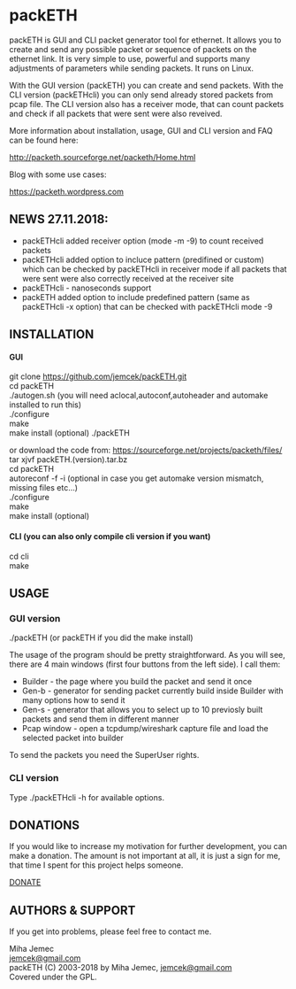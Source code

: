 # packETH  

packETH is GUI and CLI packet generator tool for ethernet. It allows you to create and send any possible packet or sequence of packets on the ethernet link. It is very simple to use, powerful and supports many adjustments of parameters while sending packets. It runs on Linux.  

With the GUI version (packETH) you can create and send packets. With the CLI version (packETHcli) you can only send already stored packets from pcap file. The CLI version also has a receiver mode, that can count packets and check if all packets that were sent were also reveived. 

More information about installation, usage, GUI and CLI version and FAQ can be found here:  

http://packeth.sourceforge.net/packeth/Home.html  

Blog with some use cases:  

https://packeth.wordpress.com  

## NEWS 27.11.2018:
- packETHcli added receiver option (mode -m -9) to count received packets
- packETHcli added option to incluce pattern (predifined or custom) which can be checked by packETHcli in receiver mode if all packets that were sent were also correctly received at the receiver site
- packETHcli - nanoseconds support
- packETH added option to include predefined pattern (same as packETHcli -x option) that can be checked with packETHcli mode -9 

## INSTALLATION  

#### GUI  

git clone https://github.com/jemcek/packETH.git  
cd packETH  
./autogen.sh      (you will need aclocal,autoconf,autoheader and automake installed to run this)   
./configure  
make  
make install (optional)
./packETH   

or download the code from: https://sourceforge.net/projects/packeth/files/  
tar xjvf packETH.(version).tar.bz  
cd packETH  
autoreconf -f -i  (optional in case you get automake version mismatch, missing files etc...)   
./configure  
make  
make install (optional)  

#### CLI (you can also only compile cli version if you want)

cd cli  
make  

## USAGE  

### GUI version 

./packETH (or packETH if you did the make install)

The usage of the program should be pretty straightforward. As you will see, there are 4 main windows (first four buttons from the left side). I call them:   
- Builder - the page where you build the packet and send it once  
- Gen-b - generator for sending packet currently build inside Builder with many options how to send it  
- Gen-s - generator that allows you to select up to 10 previosly built packets and send them in different manner  
- Pcap window - open a tcpdump/wireshark capture file and load the selected packet into builder  

To send the packets you need the SuperUser rights.  

### CLI version  
Type ./packETHcli -h  for available options.  

## DONATIONS

If you would like to increase my motivation for further development, you can make a donation. 
The amount is not important at all, it is just a sign for me, that time I spent for this project helps someone. 

[DONATE](https://www.paypal.com/donate/?token=n93oVmxnMD6S0pU87PjkgLCfx6RJU7VLJDVS4OBGULA7jO1-Hg-5VTNpeYwtpGMrtdkh4G&country.x=SI&locale.x=SI)

## AUTHORS & SUPPORT  

If you get into problems, please feel free to contact me.    

Miha Jemec  
jemcek@gmail.com  
packETH (C) 2003-2018 by Miha Jemec, <jemcek@gmail.com>  
Covered under the GPL.  
